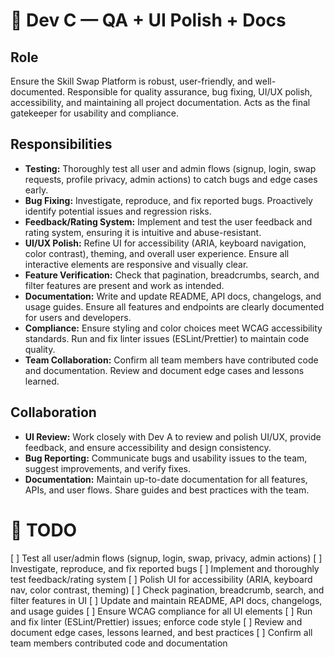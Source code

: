 
# 🧽 Dev C — QA + UI Polish + Docs

## Role
Ensure the Skill Swap Platform is robust, user-friendly, and well-documented. Responsible for quality assurance, bug fixing, UI/UX polish, accessibility, and maintaining all project documentation. Acts as the final gatekeeper for usability and compliance.

## Responsibilities
- **Testing:** Thoroughly test all user and admin flows (signup, login, swap requests, profile privacy, admin actions) to catch bugs and edge cases early.
- **Bug Fixing:** Investigate, reproduce, and fix reported bugs. Proactively identify potential issues and regression risks.
- **Feedback/Rating System:** Implement and test the user feedback and rating system, ensuring it is intuitive and abuse-resistant.
- **UI/UX Polish:** Refine UI for accessibility (ARIA, keyboard navigation, color contrast), theming, and overall user experience. Ensure all interactive elements are responsive and visually clear.
- **Feature Verification:** Check that pagination, breadcrumbs, search, and filter features are present and work as intended.
- **Documentation:** Write and update README, API docs, changelogs, and usage guides. Ensure all features and endpoints are clearly documented for users and developers.
- **Compliance:** Ensure styling and color choices meet WCAG accessibility standards. Run and fix linter issues (ESLint/Prettier) to maintain code quality.
- **Team Collaboration:** Confirm all team members have contributed code and documentation. Review and document edge cases and lessons learned.

## Collaboration
- **UI Review:** Work closely with Dev A to review and polish UI/UX, provide feedback, and ensure accessibility and design consistency.
- **Bug Reporting:** Communicate bugs and usability issues to the team, suggest improvements, and verify fixes.
- **Documentation:** Maintain up-to-date documentation for all features, APIs, and user flows. Share guides and best practices with the team.

# 📝 TODO
[ ] Test all user/admin flows (signup, login, swap, privacy, admin actions)
[ ] Investigate, reproduce, and fix reported bugs
[ ] Implement and thoroughly test feedback/rating system
[ ] Polish UI for accessibility (ARIA, keyboard nav, color contrast, theming)
[ ] Check pagination, breadcrumb, search, and filter features in UI
[ ] Update and maintain README, API docs, changelogs, and usage guides
[ ] Ensure WCAG compliance for all UI elements
[ ] Run and fix linter (ESLint/Prettier) issues; enforce code style
[ ] Review and document edge cases, lessons learned, and best practices
[ ] Confirm all team members contributed code and documentation
